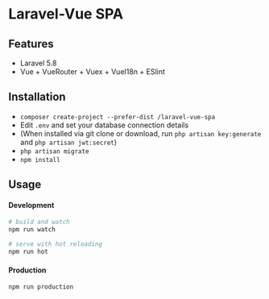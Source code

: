 # Laravel-Vue SPA 

## Features

- Laravel 5.8 
- Vue + VueRouter + Vuex + VueI18n + ESlint

## Installation

- `composer create-project --prefer-dist /laravel-vue-spa`
- Edit `.env` and set your database connection details
- (When installed via git clone or download, run `php artisan key:generate` and `php artisan jwt:secret`)
- `php artisan migrate`
- `npm install`

## Usage

#### Development

```bash
# build and watch
npm run watch

# serve with hot reloading
npm run hot
```

#### Production

```bash
npm run production
```

